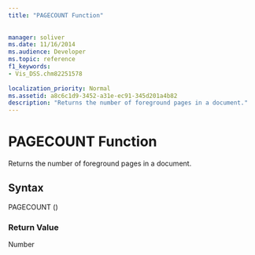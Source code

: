 ```yaml
---
title: "PAGECOUNT Function"
 
 
manager: soliver
ms.date: 11/16/2014
ms.audience: Developer
ms.topic: reference
f1_keywords:
- Vis_DSS.chm82251578
 
localization_priority: Normal
ms.assetid: a8c6c1d9-3452-a31e-ec91-345d201a4b82
description: "Returns the number of foreground pages in a document."
---
```


# PAGECOUNT Function

Returns the number of foreground pages in a document. 
  
## Syntax

PAGECOUNT ()
  
### Return Value

Number
  

